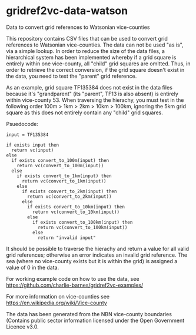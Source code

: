 # gridref2vc-data-watson
Data to convert grid references to Watsonian vice-counties

This repository contains CSV files that can be used to convert grid references to Watsonian vice-counties. The data can not be used "as is", via a simple lookup. In order to reduce the size of the data files, a hierarchical system has been implemented whereby if a grid square is entirely within one vice-county, all "child" grid squares are omitted. Thus, in order to retrieve the correct conversion, if the grid square doesn't exist in the data, you need to test the "parent" grid reference.

As an example, grid square TF135384 does not exist in the data files because it's "grandparent" (its "parent", TF13 is also absent) is entirely within vice-county 53. When traversing the hierachy, you must test in the following order 100m > 1km > 2km > 10km > 100km, ignoring the 5km grid square as this does not entirely contain any "child" grid squares.

Psuedocode:
```
input = TF135384

if exists input then
  return vc(input)
else
  if exists convert_to_100m(input) then
    return vc(convert_to_100m(input))
  else
    if exists convert_to_1km(input) then
      return vc(convert_to_1km(input))
    else
      if exists convert_to_2km(input) then
        return vc(convert_to_2km(input))
      else
        if exists convert_to_10km(input) then
          return vc(convert_to_10km(input))
        else
          if exists convert_to_100km(input) then
            return vc(convert_to_100km(input))
          else
            return "invalid input"
```
It should be possible to traverse the hierachy and return a value for all valid grid references; otherwise an error indicates an invalid grid reference. The sea (where no vice-county exists but it is within the grid) is assigned a value of 0 in the data.

For working example code on how to use the data, see https://github.com/charlie-barnes/gridref2vc-examples/

For more information on vice-counties see https://en.wikipedia.org/wiki/Vice-county

The data has been generated from the NBN vice-county boundaries (Contains public sector information licensed under the Open Government Licence v3.0.
